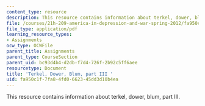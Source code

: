 ```yaml
---
content_type: resource
description: This resource contains information about terkel, dower, blum, part III.
file: /courses/21h-209-america-in-depression-and-war-spring-2012/fa950c1f7fa84fd0662345dd3d10b4ea_MIT21H_209S12_terkel2.pdf
file_type: application/pdf
learning_resource_types:
- Assignments
ocw_type: OCWFile
parent_title: Assignments
parent_type: CourseSection
parent_uid: bc93d4b4-d2db-f7d4-726f-2b92c5ff6aee
resourcetype: Document
title: 'Terkel, Dower, Blum, part III '
uid: fa950c1f-7fa8-4fd0-6623-45dd3d10b4ea
---
```

This resource contains information about terkel, dower, blum, part III.

